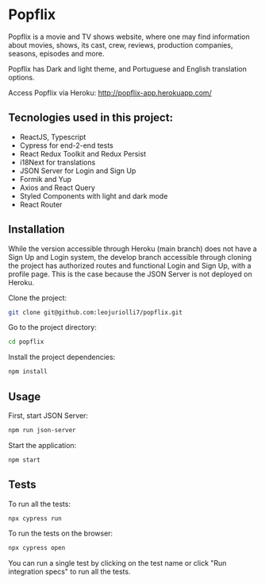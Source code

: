 # Popflix

Popflix is a movie and TV shows website, where one may find information about movies, shows, its cast, crew, reviews, production companies, seasons, episodes and more.

Popflix has Dark and light theme, and Portuguese and English translation options.

Access Popflix via Heroku: http://popflix-app.herokuapp.com/

## Tecnologies used in this project:

- ReactJS, Typescript
- Cypress for end-2-end tests
- React Redux Toolkit and Redux Persist
- i18Next for translations
- JSON Server for Login and Sign Up
- Formik and Yup
- Axios and React Query
- Styled Components with light and dark mode
- React Router

## Installation

While the version accessible through Heroku (main branch) does not have a Sign Up and Login system, the develop branch accessible through cloning the project has authorized routes and functional Login and Sign Up, with a profile page. This is the case because the JSON Server is not deployed on Heroku.

Clone the project:

```bash
git clone git@github.com:leojuriolli7/popflix.git
```

Go to the project directory:

```bash
cd popflix
```

Install the project dependencies:

```bash
npm install
```

## Usage

First, start JSON Server:

```bash
npm run json-server
```

Start the application:

```bash
npm start
```

## Tests

To run all the tests:

```bash
npx cypress run
```

To run the tests on the browser:

```bash
npx cypress open
```

You can run a single test by clicking on the test name or click "Run integration specs" to run all the tests.
